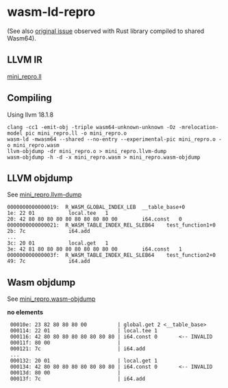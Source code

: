 # wasm-ld-repro

(See also [original issue](mini_repro.ll) observed with Rust library compiled to shared Wasm64).

## LLVM IR

[mini_repro.ll](mini_repro.ll)

## Compiling

Using llvm 18.1.8

```
clang -cc1 -emit-obj -triple wasm64-unknown-unknown -Oz -mrelocation-model pic mini_repro.ll -o mini_repro.o
wasm-ld -mwasm64 --shared --no-entry --experimental-pic mini_repro.o -o mini_repro.wasm
llvm-objdump -dr mini_repro.o > mini_repro.llvm-dump
wasm-objdump -h -d -x mini_repro.wasm > mini_repro.wasm-objdump 
```

## LLVM objdump

See [mini_repro.llvm-dump](mini_repro.llvm-dump)

```
0000000000000019:  R_WASM_GLOBAL_INDEX_LEB	__table_base+0
1e: 22 01        	local.tee	1
20: 42 80 80 80 80 80 80 80 80 80 00     	i64.const	0
0000000000000021:  R_WASM_TABLE_INDEX_REL_SLEB64	test_function1+0
2b: 7c           	i64.add 
...
3c: 20 01        	local.get	1
3e: 42 81 80 80 80 80 80 80 80 80 00     	i64.const	1
000000000000003f:  R_WASM_TABLE_INDEX_REL_SLEB64	test_function2+0
49: 7c           	i64.add 
```

## Wasm objdump


See [mini_repro.wasm-objdump](mini_repro.wasm-objdump)

**no elements**

```
 00010e: 23 82 80 80 80 00          | global.get 2 <__table_base>
 000114: 22 01                      | local.tee 1
 000116: 42 80 80 80 80 80 80 80 80 | i64.const 0       <-- INVALID
 00011f: 80 00                      | 
 000121: 7c                         | i64.add
 ...
 000132: 20 01                      | local.get 1
 000134: 42 80 80 80 80 80 80 80 80 | i64.const 0       <-- INVALID
 00013d: 80 00                      | 
 00013f: 7c                         | i64.add
```
